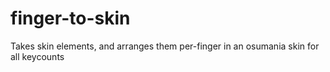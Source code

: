 # finger-to-skin
Takes skin elements, and arranges them per-finger in an osumania skin for all keycounts
